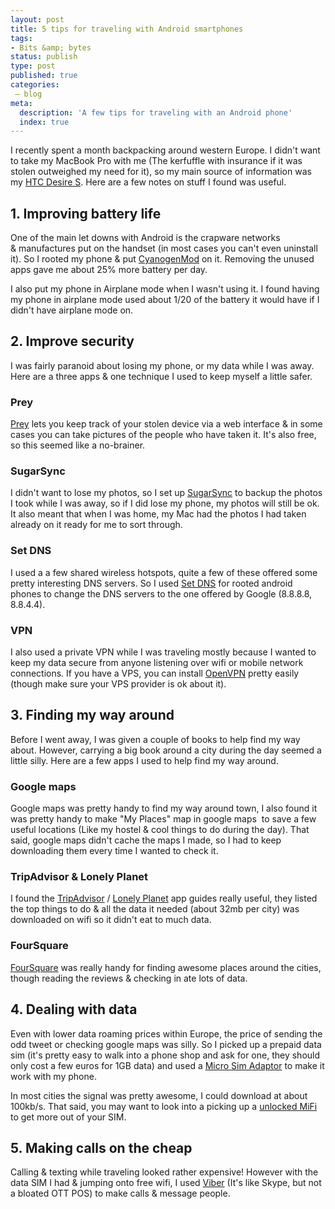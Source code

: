 ```yaml
---
layout: post
title: 5 tips for traveling with Android smartphones
tags:
- Bits &amp; bytes
status: publish
type: post
published: true
categories:
 – blog
meta:
  description: 'A few tips for traveling with an Android phone'
  index: true
---
```

I recently spent a month backpacking around western Europe. I didn't want to take my MacBook Pro with me (The kerfuffle with insurance if it was stolen outweighed my need for it), so my main source of information was my [HTC Desire S](http://en.wikipedia.org/wiki/HTC_Desire_S). Here are a few notes on stuff I found was useful.

## 1. Improving battery life

One of the main let downs with Android is the crapware networks & manufactures put on the handset (in most cases you can't even uninstall it). So I rooted my phone & put [CyanogenMod](http://www.cyanogenmod.com/) on it. Removing the unused apps gave me about 25% more battery per day.

I also put my phone in Airplane mode when I wasn't using it. I found having my phone in airplane mode used about 1/20 of the battery it would have if I didn't have airplane mode on.

## 2. Improve security

I was fairly paranoid about losing my phone, or my data while I was away. Here are a three apps & one technique I used to keep myself a little safer.

### Prey

[Prey](http://preyproject.com/) lets you keep track of your stolen device via a web interface & in some cases you can take pictures of the people who have taken it. It's also free, so this seemed like a no-brainer.

### SugarSync

I didn't want to lose my photos, so I set up [SugarSync](https://www.sugarsync.com/) to backup the photos I took while I was away, so if I did lose my phone, my photos will still be ok. It also meant that when I was home, my Mac had the photos I had taken already on it ready for me to sort through.

### Set DNS

I used a a few shared wireless hotspots, quite a few of these offered some pretty interesting DNS servers. So I used [Set DNS](https://play.google.com/store/apps/details?id=uk.co.mytechie.setDNS&hl=en) for rooted android phones to change the DNS servers to the one offered by Google (8.8.8.8, 8.8.4.4).

### VPN

I also used a private VPN while I was traveling mostly because I wanted to keep my data secure from anyone listening over wifi or mobile network connections. If you have a VPS, you can install [OpenVPN](http://blog.ninjahideout.com/posts/osx-ubuntu-and-openvpn-in-5-minutes) pretty easily (though make sure your VPS provider is ok about it).

## 3. Finding my way around

Before I went away, I was given a couple of books to help find my way about. However, carrying a big book around a city during the day seemed a little silly. Here are a few apps I used to help find my way around.

### Google maps

Google maps was pretty handy to find my way around town, I also found it was pretty handy to make "My Places" map in google maps  to save a few useful locations (Like my hostel & cool things to do during the day). That said, google maps didn't cache the maps I made, so I had to keep downloading them every time I wanted to check it.

### TripAdvisor & Lonely Planet

I found the [TripAdvisor](https://play.google.com/store/apps/developer?id=TripAdvisor) / [Lonely Planet](https://play.google.com/store/apps/developer?id=Lonely+Planet,+Inc.) app guides really useful, they listed the top things to do & all the data it needed (about 32mb per city) was downloaded on wifi so it didn't eat to much data.

### FourSquare

[FourSquare](https://play.google.com/store/apps/details?id=com.joelapenna.foursquared) was really handy for finding awesome places around the cities, though reading the reviews & checking in ate lots of data.

## 4. Dealing with data

Even with lower data roaming prices within Europe, the price of sending the odd tweet or checking google maps was silly. So I picked up a prepaid data sim (it's pretty easy to walk into a phone shop and ask for one, they should only cost a few euros for 1GB data) and used a [Micro Sim Adaptor](http://www.amazon.co.uk/gp/product/B005SV2H9I/ref=as_li_ss_tl?ie=UTF8&camp=1634&creative=19450&creativeASIN=B005SV2H9I&linkCode=as2&tag=fulondes-21) to make it work with my phone.

In most cities the signal was pretty awesome, I could download at about 100kb/s. That said, you may want to look into a picking up a [unlocked MiFi](http://www.amazon.co.uk/gp/product/B005KLOLM2/ref=as_li_ss_tl?ie=UTF8&camp=1634&creative=19450&creativeASIN=B005KLOLM2&linkCode=as2&tag=fulondes-21) to get more out of your SIM.

## 5. Making calls on the cheap

Calling & texting while traveling looked rather expensive! However with the data SIM I had & jumping onto free wifi, I used [Viber](http://www.viber.com/) (It's like Skype, but not a bloated OTT POS) to make calls & message people.
